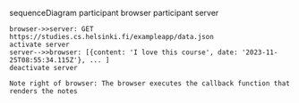 sequenceDiagram
    participant browser
    participant server    

   

    browser->>server: GET https://studies.cs.helsinki.fi/exampleapp/data.json
    activate server
    server-->>browser: [{content: 'I love this course', date: '2023-11-25T08:55:34.115Z'}, ... ]
    deactivate server

    Note right of browser: The browser executes the callback function that renders the notes
